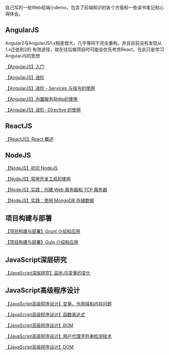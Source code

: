 自己写的一些Web前端小demo。包含了前端知识的各个方面和一些读书笔记和心得体会。

## AngularJS
Angular2与AngularJS1.x相差很大，几乎等同于完全重构，并且目前没有发现从1.x迁徙到2的
有效途径，故在往后做项目时可能会优先考虑React，在此只是学习AngularJS的思想

[【AngularJS】入门](https://github.com/mikelkl/web-front-end-demo/blob/master/AngularJS/AngularJS%E5%85%A5%E9%97%A8/%E3%80%90AngularJS%E3%80%91%E5%85%A5%E9%97%A8.md)

[【AngularJS】进阶](https://github.com/mikelkl/web-front-end-demo/blob/master/AngularJS/AngularJS%E8%BF%9B%E9%98%B6/%E3%80%90AngularJS%E3%80%91%E8%BF%9B%E9%98%B6.md)

[【AngularJS】进阶 - Services 与指令的使用](https://github.com/mikelkl/web-front-end-demo/blob/06d3816ab0794d58ae49a49ebee895a92a338b53/AngularJS/AngularJS%20%E8%BF%9B%E9%98%B6-%20Services%20%E4%B8%8E%E6%8C%87%E4%BB%A4%E7%9A%84%E4%BD%BF%E7%94%A8/%E3%80%90AngularJS%E3%80%91%E8%BF%9B%E9%98%B6-%20Services%20%E4%B8%8E%E6%8C%87%E4%BB%A4%E7%9A%84%E4%BD%BF%E7%94%A8.md)

[【AngularJS】内置服务$http的使用](https://github.com/mikelkl/web-front-end-demo/blob/master/AngularJS/AngularJS%E5%86%85%E7%BD%AE%E6%9C%8D%E5%8A%A1%24http%E7%9A%84%E4%BD%BF%E7%94%A8/%E3%80%90AngularJS%E3%80%91%E5%86%85%E7%BD%AE%E6%9C%8D%E5%8A%A1%24http%E7%9A%84%E4%BD%BF%E7%94%A8.md)

[【AngularJS】进阶- Directive 的使用](https://github.com/mikelkl/web-front-end-demo/blob/master/AngularJS/AngularJS%20%E8%BF%9B%E9%98%B6-%20Directive%20%E7%9A%84%E4%BD%BF%E7%94%A8/%E3%80%90AngularJS%E3%80%91%E8%BF%9B%E9%98%B6-%20Directive%20%E7%9A%84%E4%BD%BF%E7%94%A8.md)

## ReactJS
[【ReactJS】React 概述](https://github.com/mikelkl/web-front-end-demo/blob/master/ReactJS/React%20%E6%A6%82%E8%BF%B0/%E3%80%90ReactJS%E3%80%91React%20%E6%A6%82%E8%BF%B0.md)

## NodeJS
[【NodeJS】初识 NodeJS](https://github.com/mikelkl/web-front-end-demo/blob/master/NodeJS/%E5%88%9D%E8%AF%86%20NodeJS/%E3%80%90NodeJS%E3%80%91%E5%88%9D%E8%AF%86%20NodeJS.md)

[【NodeJS】常用开发工具的使用](https://github.com/mikelkl/web-front-end-demo/blob/master/NodeJS/Node.js%20%E5%B8%B8%E7%94%A8%E5%BC%80%E5%8F%91%E5%B7%A5%E5%85%B7%E7%9A%84%E4%BD%BF%E7%94%A8/%E3%80%90NodeJS%E3%80%91%E5%B8%B8%E7%94%A8%E5%BC%80%E5%8F%91%E5%B7%A5%E5%85%B7%E7%9A%84%E4%BD%BF%E7%94%A8.md)

[【NodeJS】实践：创建 Web 服务器和 TCP 服务器](https://github.com/mikelkl/web-front-end-demo/blob/master/NodeJS/Node.js%20%E5%AE%9E%E8%B7%B5%EF%BC%9A%E5%88%9B%E5%BB%BA%20Web%20%E6%9C%8D%E5%8A%A1%E5%99%A8%E5%92%8C%20TCP%20%E6%9C%8D%E5%8A%A1%E5%99%A8/%E3%80%90NodeJS%E3%80%91%E5%AE%9E%E8%B7%B5%EF%BC%9A%E5%88%9B%E5%BB%BA%20Web%20%E6%9C%8D%E5%8A%A1%E5%99%A8%E5%92%8C%20TCP%20%E6%9C%8D%E5%8A%A1%E5%99%A8.md)

[【NodeJS】实践：使用 MongoDB 存储数据](https://github.com/mikelkl/web-front-end-demo/blob/master/NodeJS/Node.js%20%E5%AE%9E%E8%B7%B5%EF%BC%9A%20%E4%BD%BF%E7%94%A8%20MongoDB%20%E5%AD%98%E5%82%A8%E6%95%B0%E6%8D%AE/%E3%80%90NodeJS%E3%80%91%E5%AE%9E%E8%B7%B5%EF%BC%9A%E4%BD%BF%E7%94%A8%20MongoDB%20%E5%AD%98%E5%82%A8%E6%95%B0%E6%8D%AE.md)


## 项目构建与部署
[【项目构建与部署】Grunt 介绍和应用](https://github.com/mikelkl/web-front-end-demo/blob/master/%E9%A1%B9%E7%9B%AE%E6%9E%84%E5%BB%BA%E4%B8%8E%E9%83%A8%E7%BD%B2/Grunt%20%E4%BB%8B%E7%BB%8D%E5%92%8C%E5%BA%94%E7%94%A8/%E3%80%90%E9%A1%B9%E7%9B%AE%E6%9E%84%E5%BB%BA%E4%B8%8E%E9%83%A8%E7%BD%B2%E3%80%91Grunt%20%E4%BB%8B%E7%BB%8D%E5%92%8C%E5%BA%94%E7%94%A8.md)

[【项目构建与部署】Gulp 介绍和应用](https://github.com/mikelkl/web-front-end-demo/blob/master/%E9%A1%B9%E7%9B%AE%E6%9E%84%E5%BB%BA%E4%B8%8E%E9%83%A8%E7%BD%B2/Gulp%20%E4%BB%8B%E7%BB%8D%E5%92%8C%E5%BA%94%E7%94%A8/%E3%80%90%E9%A1%B9%E7%9B%AE%E6%9E%84%E5%BB%BA%E4%B8%8E%E9%83%A8%E7%BD%B2%E3%80%91Gulp%20%E4%BB%8B%E7%BB%8D%E5%92%8C%E5%BA%94%E7%94%A8.md)

## JavaScript深层研究
[【JavaScript深层研究】监听JS变量的变化](https://github.com/mikelkl/web-front-end-demo/blob/master/JavaScript%E6%B7%B1%E5%B1%82%E7%A0%94%E7%A9%B6/%E7%9B%91%E5%90%ACJS%E5%8F%98%E9%87%8F%E7%9A%84%E5%8F%98%E5%8C%96/%E3%80%90JavaScript%E6%B7%B1%E5%B1%82%E7%A0%94%E7%A9%B6%E3%80%91%E7%9B%91%E5%90%ACJS%E5%8F%98%E9%87%8F%E7%9A%84%E5%8F%98%E5%8C%96.md)

## JavaScript高级程序设计
[【JavaScript高级程序设计】变量、作用域和内存问题](https://github.com/mikelkl/web-front-end-demo/blob/master/JavaScript%E9%AB%98%E7%BA%A7%E7%A8%8B%E5%BA%8F%E8%AE%BE%E8%AE%A1%EF%BC%88%E7%AC%AC3%E7%89%88%EF%BC%89/%E7%AC%AC4%20%E7%AB%A0%20%E5%8F%98%E9%87%8F%E3%80%81%E4%BD%9C%E7%94%A8%E5%9F%9F%E5%92%8C%E5%86%85%E5%AD%98%E9%97%AE%E9%A2%98/%E3%80%90JavaScript%E9%AB%98%E7%BA%A7%E7%A8%8B%E5%BA%8F%E8%AE%BE%E8%AE%A1%E3%80%91%E5%8F%98%E9%87%8F%E3%80%81%E4%BD%9C%E7%94%A8%E5%9F%9F%E5%92%8C%E5%86%85%E5%AD%98%E9%97%AE%E9%A2%98.md)

[【JavaScript高级程序设计】函数表达式](https://github.com/mikelkl/web-front-end-demo/blob/master/JavaScript%E9%AB%98%E7%BA%A7%E7%A8%8B%E5%BA%8F%E8%AE%BE%E8%AE%A1%EF%BC%88%E7%AC%AC3%E7%89%88%EF%BC%89/%E7%AC%AC7%E7%AB%A0%20%E5%87%BD%E6%95%B0%E8%A1%A8%E8%BE%BE%E5%BC%8F/%E3%80%90JavaScript%E9%AB%98%E7%BA%A7%E7%A8%8B%E5%BA%8F%E8%AE%BE%E8%AE%A1%E3%80%91%E5%87%BD%E6%95%B0%E8%A1%A8%E8%BE%BE%E5%BC%8F.md)

[【JavaScript高级程序设计】BOM](https://github.com/mikelkl/web-front-end-demo/blob/master/JavaScript%E9%AB%98%E7%BA%A7%E7%A8%8B%E5%BA%8F%E8%AE%BE%E8%AE%A1%EF%BC%88%E7%AC%AC3%E7%89%88%EF%BC%89/%E7%AC%AC8%E7%AB%A0%20BOM/%E3%80%90JavaScript%E9%AB%98%E7%BA%A7%E7%A8%8B%E5%BA%8F%E8%AE%BE%E8%AE%A1%E3%80%91BOM.md)

[【JavaScript高级程序设计】用户代理字符串检测技术](https://github.com/mikelkl/web-front-end-demo/blob/master/JavaScript%E9%AB%98%E7%BA%A7%E7%A8%8B%E5%BA%8F%E8%AE%BE%E8%AE%A1%EF%BC%88%E7%AC%AC3%E7%89%88%EF%BC%89/%E7%AC%AC9%E7%AB%A0%20%E5%AE%A2%E6%88%B7%E7%AB%AF%E6%A3%80%E6%B5%8B/%E3%80%90JavaScript%E9%AB%98%E7%BA%A7%E7%A8%8B%E5%BA%8F%E8%AE%BE%E8%AE%A1%E3%80%91%E7%94%A8%E6%88%B7%E4%BB%A3%E7%90%86%E5%AD%97%E7%AC%A6%E4%B8%B2%E6%A3%80%E6%B5%8B%E6%8A%80%E6%9C%AF.md)

[【JavaScript高级程序设计】DOM](https://github.com/mikelkl/web-front-end-demo/blob/63877c904e6da1cae81f1d2b2073a0462638306f/JavaScript%E9%AB%98%E7%BA%A7%E7%A8%8B%E5%BA%8F%E8%AE%BE%E8%AE%A1%EF%BC%88%E7%AC%AC3%E7%89%88%EF%BC%89/%E7%AC%AC10%E7%AB%A0%20DOM/%E3%80%90JavaScript%E9%AB%98%E7%BA%A7%E7%A8%8B%E5%BA%8F%E8%AE%BE%E8%AE%A1%E3%80%91DOM.md)
